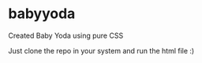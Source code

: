 # babyyoda
Created Baby Yoda using pure CSS



Just clone the repo in your system and run the html file :)
